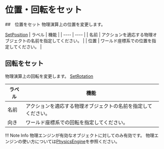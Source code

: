 # 位置・回転をセット

##　位置をセット
物理演算上の位置を変更します。

[SetPosition](img/SetPosition.ja.jpg)
|  ラベル |  機能  |
| ----   | ---- |
| 名前 | アクションを適応する物理オブジェクトの名前を指定してください。 |
| 位置 | ワールド座標系での位置を指定してください。 |

## 回転をセット
物理演算上の回転を変更します。
[SetRotation](img/SetRotation.ja.jpg)

|  ラベル |  機能  |
| ----   | ---- |
| 名前 | アクションを適応する物理オブジェクトの名前を指定してください。 |
| 向き | ワールド座標系での回転を指定してください。 |

!!! Note Info
    物理エンジンが有効なオブジェクトに対してのみ有効です。
    物理エンジンの使い方については[PhysicsEngine](../WorldMakingGuide/PhysicsEngine.md)を参照ください。